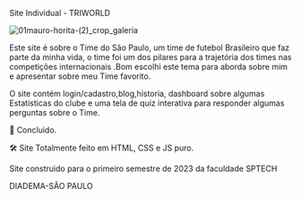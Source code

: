 Site Individual - TRIWORLD 

![01mauro-horita-(2)_crop_galeria](https://github.com/miguelsilvag/TRIWORLD-projetoIndividual/assets/125837411/d736bcd7-8347-471c-844d-a4e55a8894c1)


Este site é sobre o Time do São Paulo, um time de futebol Brasileiro que faz parte da minha vida, o time foi um dos pilares para a trajetória dos times nas competições internacionais .Bom escolhi este tema para aborda sobre mim e apresentar sobre meu Time favorito.


O site contém login/cadastro,blog,historia, dashboard sobre algumas Estatisticas do clube e uma tela de quiz interativa para responder algumas perguntas sobre o Time.

📌 Concluido.

🛠 Site Totalmente feito em HTML, CSS e JS puro.

Site construido para o primeiro semestre de 2023 da faculdade SPTECH

DIADEMA-SÃO PAULO

